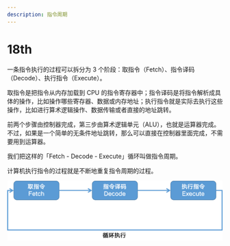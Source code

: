 ```yaml
---
description: 指令周期
---
```


# 18th

一条指令执行的过程可以拆分为 3 个阶段：取指令（Fetch）、指令译码（Decode）、执行指令（Execute）。

取指令是把指令从内存加载到 CPU 的指令寄存器中；指令译码是将指令解析成具体的操作，比如操作哪些寄存器、数据或内存地址；执行指令就是实际去执行这些操作，比如进行算术逻辑操作、数据传输或者直接的地址跳转。

前两个步骤由控制器完成，第三步由算术逻辑单元（ALU），也就是运算器完成。不过，如果是一个简单的无条件地址跳转，那么可以直接在控制器里面完成，不需要用到运算器。

我们把这样的「Fetch - Decode - Execute」循环叫做指令周期。

计算机执行指令的过程就是不断地重复指令周期的过程。

![](../../.gitbook/assets/zhi-ling-zhou-qi-.png)




